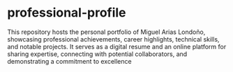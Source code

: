 # professional-profile
This repository hosts the personal portfolio of Miguel Arias Londoño, showcasing professional achievements, career highlights, technical skills, and notable projects. It serves as a digital resume and an online platform for sharing expertise, connecting with potential collaborators, and demonstrating a commitment to excellence 
